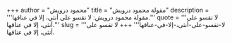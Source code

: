 +++
author = "محمود درويش"
title = "مقولة محمود درويش"
description = '''مقولة محمود درويش: لا تقسو على أنثى، إلا في عناقها.'''
quote = '''لا تقسو على أنثى، إلا في عناقها.'''
slug = '''لا-تقسو-على-أنثى،-إلا-في-عناقها'''
+++
لا تقسو على أنثى، إلا في عناقها.
